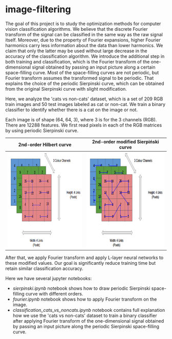 # image-filtering
The goal of this project is to study the optimization methods for computer vision classification algorithms. We believe that the discrete Fourier transform of the signal can be classified in the same way as the raw signal itself. Moreover, due to the property of Fourier expansions, higher Fourier harmonics carry less information about the data than lower harmonics. We claim that only the latter may be used without large decrease in the accuracy of the classification algorithm. We introduce the additional step in both training and classification, which is the Fourier transform of the one-dimensional signal obtained by passing an input picture along a certain space-filling curve. Most of the space-filling curves are not periodic, but Fourier transform assumes the transformed signal to be periodic. That explains the choice of the periodic Sierpinski curve, which can be obtained from the original Sierpinski curve with slight modification.

Here, we analyze the 'cats vs non-cats' dataset, which is a set of 209 RGB train images and 50 test images labeled as cat or non-cat. We train a binary classifier to identify whether there is a cat on the image or not. 

Each image is of shape (64, 64, 3), where 3 is for the 3 channels (RGB). There are 12288 features. We first read pixels in each of the RGB matrices by using periodic Sierpinski curve. 


2nd-order Hilbert curve | 2nd-order modified Sierpiński curve
:----------------------:|:-------------------------:
<img src="https://github.com/anastasiiakim/image-filtering/blob/master/images/hilbertRGB.png" style="width:400px;height:300px"  width="300"/>  |  <img src="https://github.com/anastasiiakim/image-filtering/blob/master/images/readwithcurve.png" style="width:400px;height:300px" width="350"/>



After that, we apply Fourier transform and apply L-layer neural networks to these modified values. Our goal is significantly reduce training time but retain similar classification accuracy.      

Here we have several jupyter notebooks:
* *sierpinski.ipynb* notebook shows how to draw periodic Sierpinski space-filling curve with different orders.
* *fourier.ipynb* notebook shows how to apply Fourier transform on the image.
* *classification_cats_vs_noncats.ipynb* notebook contains full explanation how we use the 'cats vs non-cats' dataset to train a binary classifier after applying Fourier transform of the one-dimensional signal obtained by passing an input picture along the periodic Sierpinski space-filling curve. 
